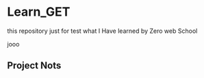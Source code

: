 # Learn_GET
this repository just for test what I Have learned by Zero web School  

jooo
  ## Project Nots 
